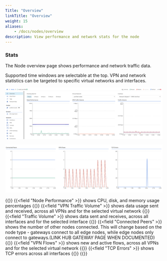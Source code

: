 ```yaml
---
Title: "Overview"
linkTitle: "Overview"
weight: 15
aliases: 
    - /docs/nodes/overview
description: View performance and network stats for the node
---
```


### Stats

The Node overview page shows performance and network traffic data.

Supported time windows are selectable at the top. VPN and network statistics can be targeted to specific virtual networks and interfaces.

![img](node-overview.png)

![img](node-overview2.png)

{{<fields>}}
{{<field "Node Performance" >}}
shows CPU, disk, and memory usage percentages
{{</field >}}
{{<field "VPN Traffic Volume" >}}
shows data usage sent and received, across all VPNs and for the selected virtual network
{{</field >}}
{{<field "Traffic Volume" >}}
shows data sent and receives, across all interfaces and for the selected interface
{{</field >}}
{{<field "Connected Peers" >}}
shows the number of other nodes connected. This will change based on the node type - gateways connect to all edge nodes, while edge nodes only connect to gateways.(LINK HUB GATEWAY PAGE WHEN DOCUMENTED)
{{</field >}}
{{<field "VPN Flows" >}}
shows new and active flows, across all VPNs and for the selected virtual network
{{</field >}}
{{<field "TCP Errors" >}}
shows TCP errors across all interfaces
{{</field >}}
{{</fields>}}
